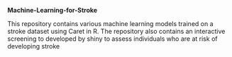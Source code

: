 **Machine-Learning-for-Stroke**

This repository contains various machine learning models trained on a stroke dataset using Caret in R. The repository also contains an interactive screening to developed by shiny to assess individuals who are at risk of developing stroke
